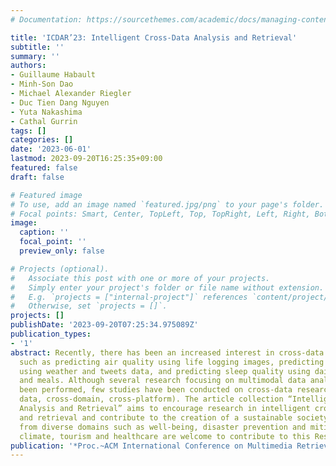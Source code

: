 ```yaml
---
# Documentation: https://sourcethemes.com/academic/docs/managing-content/

title: 'ICDAR’23: Intelligent Cross-Data Analysis and Retrieval'
subtitle: ''
summary: ''
authors:
- Guillaume Habault
- Minh-Son Dao
- Michael Alexander Riegler
- Duc Tien Dang Nguyen
- Yuta Nakashima
- Cathal Gurrin
tags: []
categories: []
date: '2023-06-01'
lastmod: 2023-09-20T16:25:35+09:00
featured: false
draft: false

# Featured image
# To use, add an image named `featured.jpg/png` to your page's folder.
# Focal points: Smart, Center, TopLeft, Top, TopRight, Left, Right, BottomLeft, Bottom, BottomRight.
image:
  caption: ''
  focal_point: ''
  preview_only: false

# Projects (optional).
#   Associate this post with one or more of your projects.
#   Simply enter your project's folder or file name without extension.
#   E.g. `projects = ["internal-project"]` references `content/project/deep-learning/index.md`.
#   Otherwise, set `projects = []`.
projects: []
publishDate: '2023-09-20T07:25:34.975089Z'
publication_types:
- '1'
abstract: Recently, there has been an increased interest in cross-data research problems,
  such as predicting air quality using life logging images, predicting congestion
  using weather and tweets data, and predicting sleep quality using daily exercises
  and meals. Although several research focusing on multimodal data analytics have
  been performed, few studies have been conducted on cross-data research (e.g., cross-modal
  data, cross-domain, cross-platform). The article collection “Intelligent Cross-Data
  Analysis and Retrieval” aims to encourage research in intelligent cross-data analytics
  and retrieval and contribute to the creation of a sustainable society. Researchers
  from diverse domains such as well-being, disaster prevention and mitigation, mobility,
  climate, tourism and healthcare are welcome to contribute to this Research Topic.
publication: '*Proc.~ACM International Conference on Multimedia Retrieval*'
---
```

